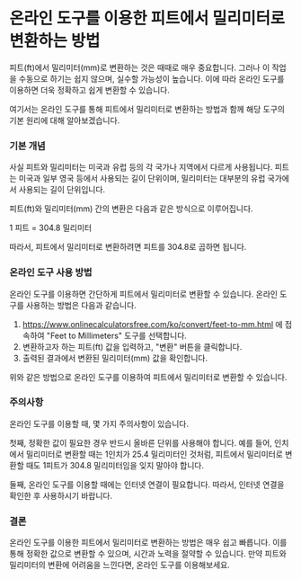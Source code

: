 온라인 도구를 이용한 피트에서 밀리미터로 변환하는 방법
==============================

피트(ft)에서 밀리미터(mm)로 변환하는 것은 때때로 매우 중요합니다. 그러나 이 작업을 수동으로 하기는 쉽지 않으며, 실수할 가능성이 높습니다. 이에 따라 온라인 도구를 이용하면 더욱 정확하고 쉽게 변환할 수 있습니다.

여기서는 온라인 도구를 통해 피트에서 밀리미터로 변환하는 방법과 함께 해당 도구의 기본 원리에 대해 알아보겠습니다.

### 기본 개념

사실 피트와 밀리미터는 미국과 유럽 등의 각 국가나 지역에서 다르게 사용됩니다. 피트는 미국과 일부 영국 등에서 사용되는 길이 단위이며, 밀리미터는 대부분의 유럽 국가에서 사용되는 길이 단위입니다.

피트(ft)와 밀리미터(mm) 간의 변환은 다음과 같은 방식으로 이루어집니다.

1 피트 = 304.8 밀리미터

따라서, 피트에서 밀리미터로 변환하려면 피트를 304.8로 곱하면 됩니다.

### 온라인 도구 사용 방법

온라인 도구를 이용하면 간단하게 피트에서 밀리미터로 변환할 수 있습니다. 온라인 도구를 사용하는 방법은 다음과 같습니다.

1. <https://www.onlinecalculatorsfree.com/ko/convert/feet-to-mm.html> 에 접속하여 "Feet to Millimeters" 도구를 선택합니다.
2. 변환하고자 하는 피트(ft) 값을 입력하고, "변환" 버튼을 클릭합니다.
3. 출력된 결과에서 변환된 밀리미터(mm) 값을 확인합니다.

위와 같은 방법으로 온라인 도구를 이용하여 피트에서 밀리미터로 변환할 수 있습니다.

### 주의사항

온라인 도구를 이용할 때, 몇 가지 주의사항이 있습니다.

첫째, 정확한 값이 필요한 경우 반드시 올바른 단위를 사용해야 합니다. 예를 들어, 인치에서 밀리미터로 변환할 때는 1인치가 25.4 밀리미터인 것처럼, 피트에서 밀리미터로 변환할 때도 1피트가 304.8 밀리미터임을 잊지 말아야 합니다.

둘째, 온라인 도구를 이용할 때에는 인터넷 연결이 필요합니다. 따라서, 인터넷 연결을 확인한 후 사용하시기 바랍니다.

### 결론

온라인 도구를 이용한 피트에서 밀리미터로 변환하는 방법은 매우 쉽고 빠릅니다. 이를 통해 정확한 값으로 변환할 수 있으며, 시간과 노력을 절약할 수 있습니다. 만약 피트와 밀리미터의 변환에 어려움을 느낀다면, 온라인 도구를 이용해보세요.